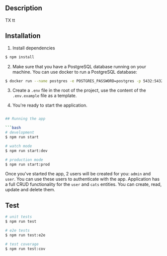
## Description

TX tt



## Installation
1. Install dependencies
```bash
$ npm install
```

2. Make sure that you have a PostgreSQL database running on your machine. You can use docker to run a PostgreSQL database:
```bash
$ docker run --name postgres -e POSTGRES_PASSWORD=postgres -p 5432:5432 -d postgres
```
3. Create a `.env` file in the root of the project, use the content of the `.env.example` file as a template.

4. You're ready to start the application.

```bash

## Running the app

```bash
# development
$ npm run start

# watch mode
$ npm run start:dev

# production mode
$ npm run start:prod
```

Once you've started the app, 2 users will be created for you: `admin` and `user`. You can use these users to authenticate with the app.
Application has a full CRUD functionality for the `user` and `cats` entities. You can create, read, update and delete them.


## Test

```bash
# unit tests
$ npm run test

# e2e tests
$ npm run test:e2e

# test coverage
$ npm run test:cov
```

